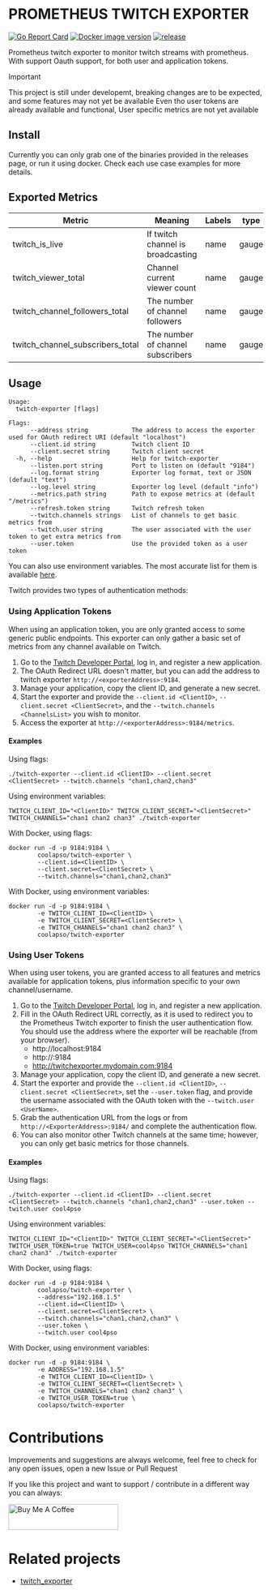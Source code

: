 # PROMETHEUS TWITCH EXPORTER

[![Go Report Card](https://goreportcard.com/badge/github.com/coolapso/prometheus-twitch-exporter)](https://goreportcard.com/report/github.com/coolapso/prometheus-twitch-exporter)
[![Docker image version](https://img.shields.io/docker/v/coolapso/twitch-exporter/latest?logo=docker)](https://hub.docker.com/r/coolapso/twitch-exporter)
[![release](https://github.com/coolapso/prometheus-twitch-exporter/actions/workflows/release.yaml/badge.svg)](https://github.com/coolapso/prometheus-twitch-exporter/actions/workflows/release.yaml)

Prometheus twitch exporter to monitor twitch streams with prometheus. With support Oauth support, for both user and application tokens. 

> [!IMPORTANT]
> This project is still under developemt, breaking changes are to be expected, and some features may not yet be available
> Even tho user tokens are already available and functional, User specific metrics are not yet available

## Install

Currently you can only grab one of the binaries provided in the releases page, or run it using docker. Check each use case examples for more details.

## Exported Metrics

| Metric | Meaning | Labels | type |
| ------ | ------- | ------ | ---- |
| twitch_is_live | If twitch channel is broadcasting | name | gauge |
| twitch_viewer_total | Channel current viewer count | name | gauge |
| twitch_channel_followers_total | The number of channel followers | name | gauge |
| twitch_channel_subscribers_total | The number of channel subscribers | name | gauge |

## Usage

```
Usage:
  twitch-exporter [flags]

Flags:
      --address string            The address to access the exporter used for OAuth redirect URI (default "localhost")
      --client.id string          Twitch client ID
      --client.secret string      Twitch client secret
  -h, --help                      Help for twitch-exporter
      --listen.port string        Port to listen on (default "9184")
      --log.format string         Exporter log format, text or JSON (default "text")
      --log.level string          Exporter log level (default "info")
      --metrics.path string       Path to expose metrics at (default "/metrics")
      --refresh.token string      Twitch refresh token
      --twitch.channels strings   List of channels to get basic metrics from
      --twitch.user string        The user associated with the user token to get extra metrics from
      --user.token                Use the provided token as a user token
```

You can also use environment variables. The most accurate list for them is available [here](cmd/root.go).

Twitch provides two types of authentication methods:

### Using Application Tokens

When using an application token, you are only granted access to some generic public endpoints. This exporter can only gather a basic set of metrics from any channel available on Twitch.

1. Go to the [Twitch Developer Portal](https://dev.twitch.tv/), log in, and register a new application.
2. The OAuth Redirect URL doesn't matter, but you can add the address to twitch exporter `http://<exporterAddress>:9184`.
3. Manage your application, copy the client ID, and generate a new secret.
4. Start the exporter and provide the `--client.id <ClientID>`, `--client.secret <ClientSecret>`, and the `--twitch.channels <ChannelsList>` you wish to monitor.
5. Access the exporter at `http://<exporterAddress>:9184/metrics`.

#### Examples

Using flags:
```
./twitch-exporter --client.id <ClientID> --client.secret <ClientSecret> --twitch.channels "chan1,chan2,chan3"
```

Using environment variables:
```
TWITCH_CLIENT_ID="<ClientID>" TWITCH_CLIENT_SECRET="<ClientSecret>" TWITCH_CHANNELS="chan1 chan2 chan3" ./twitch-exporter
```

With Docker, using flags:
```
docker run -d -p 9184:9184 \
        coolapso/twitch-exporter \
        --client.id=<ClientID> \
        --client.secret=<ClientSecret> \
        --twitch.channels="chan1,chan2,chan3"
```

With Docker, using environment variables:
```
docker run -d -p 9184:9184 \
        -e TWITCH_CLIENT_ID=<ClientID> \
        -e TWITCH_CLIENT_SECRET=<ClientSecret> \
        -e TWITCH_CHANNELS="chan1 chan2 chan3" \
        coolapso/twitch-exporter
```

### Using User Tokens

When using user tokens, you are granted access to all features and metrics available for application tokens, plus information specific to your own channel/username.

1. Go to the [Twitch Developer Portal](https://dev.twitch.tv/), log in, and register a new application.
2. Fill in the OAuth Redirect URL correctly, as it is used to redirect you to the Prometheus Twitch exporter to finish the user authentication flow. You should use the address where the exporter will be reachable (from your browser).
    * http://localhost:9184
    * http://<MachineIP>:9184
    * http://twitchexporter.mydomain.com:9184
3. Manage your application, copy the client ID, and generate a new secret.
4. Start the exporter and provide the `--client.id <ClientID>`, `--client.secret <ClientSecret>`, set the `--user.token` flag, and provide the username associated with the OAuth token with the `--twitch.user <UserName>`.
5. Grab the authentication URL from the logs or from `http://<ExporterAddress>:9184/` and complete the authentication flow.
6. You can also monitor other Twitch channels at the same time; however, you can only get basic metrics for those channels.

#### Examples

Using flags:
```
./twitch-exporter --client.id <ClientID> --client.secret <ClientSecret> --twitch.channels "chan1,chan2,chan3" --user.token --twitch.user cool4pso 
```

Using environment variables:
```
TWITCH_CLIENT_ID="<ClientID>" TWITCH_CLIENT_SECRET="<ClientSecret>" TWITCH_USER_TOKEN=true TWITCH_USER=cool4pso TWITCH_CHANNELS="chan1 chan2 chan3" ./twitch-exporter
```

With Docker, using flags:
```
docker run -d -p 9184:9184 \
        coolapso/twitch-exporter \
        --address="192.168.1.5"
        --client.id=<ClientID> \
        --client.secret=<ClientSecret> \
        --twitch.channels="chan1,chan2,chan3" \
        --user.token \
        --twitch.user cool4pso
```

With Docker, using environment variables:
```
docker run -d -p 9184:9184 \
        -e ADDRESS="192.168.1.5"
        -e TWITCH_CLIENT_ID=<ClientID> \
        -e TWITCH_CLIENT_SECRET=<ClientSecret> \
        -e TWITCH_CHANNELS="chan1 chan2 chan3" \
        -e TWITCH_USER_TOKEN=true \
        coolapso/twitch-exporter
```

# Contributions

Improvements and suggestions are always welcome, feel free to check for any open issues, open a new Issue or Pull Request

If you like this project and want to support / contribute in a different way you can always: 

<a href="https://www.buymeacoffee.com/coolapso" target="_blank">
  <img src="https://cdn.buymeacoffee.com/buttons/default-yellow.png" alt="Buy Me A Coffee" style="height: 51px !important;width: 217px !important;" />
</a>

# Related projects 

* [twitch_exporter](https://github.com/damoun/twitch_exporter)

